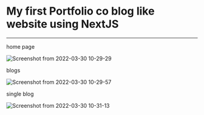 # My first Portfolio co blog like website using NextJS

---

home page


![Screenshot from 2022-03-30 10-29-29](https://user-images.githubusercontent.com/50919263/160755114-fa644852-29a3-48a5-8bdf-bb76f3ed6cdc.png)

blogs 


![Screenshot from 2022-03-30 10-29-57](https://user-images.githubusercontent.com/50919263/160755150-a010a7c0-14f4-4f7a-a183-53fb4f39b166.png)

single blog


![Screenshot from 2022-03-30 10-31-13](https://user-images.githubusercontent.com/50919263/160755165-ede4b86a-357b-4a42-be85-54d9c3463081.png)
